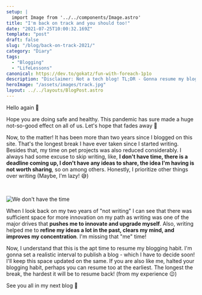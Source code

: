 ```yaml
---
setup: |
  import Image from '../../components/Image.astro'
title: "I'm back on track and you should too!"
date: "2021-07-25T10:00:32.169Z"
template: "post"
draft: false
slug: "/blog/back-on-track-2021/"
category: "Diary"
tags:
  - "Blogging"
  - "LifeLessons"
canonical: https://dev.to/gokatz/fun-with-foreach-1p1o
description: "Disclaimer: Not a tech blog! TL;DR - Gonna resume my blogging habit! 🔥"
heroImage: "/assets/images/track.jpg"
layout: ../../layouts/BlogPost.astro
---
```


<!-- <Image
  className="hero-image" 
  src="https://dev-to-uploads.s3.amazonaws.com/uploads/articles/gdeoigj8avhmx6w60o45.jpg"
  title="Image from From [unsplash.com](https://unsplash.com/photos/9HI8UJMSdZA)"
/> -->

Hello again 👋

Hope you are doing safe and healthy. This pandemic has sure made a huge not-so-good effect on all of us. Let's hope that fades away 🙏

Now, to the matter! It has been more than two years since I blogged on this site. That's the longest break I have ever taken since I started writing. Besides that, my time on pet projects was also reduced considerably. I always had some excuse to skip writing, like, **I don't have time, there is a deadline coming up, I don't have any ideas to share, the idea I'm having is not worth sharing**, so on among others. Honestly, I prioritize other things over writing (Maybe, I'm lazy!  😅)

<br>


<Image
  src="/assets/images/schitts-creek.webp"
  alt="We don't have the time"
  title="Image from From giphy.com"
/>


When I look back on my two years of "not writing" I can see that there was sufficient space for more innovation on my path as writing was one of the major drives that **pushes me to innovate and upgrade myself**. Also, writing helped me to **refine my ideas a lot in the past, clears my mind, and improves my concentration**. I'm missing that "me" time!

Now, I understand that this is the apt time to resume my blogging habit. I'm gonna set a realistic interval to publish a blog - which I have to decide soon! I'll keep this space updated on the same. If you are also like me, halted your blogging habit, perhaps you can resume too at the earliest. The longest the break, the hardest it will be to resume back! (from my experience 😉)

See you all in my next blog 👋
